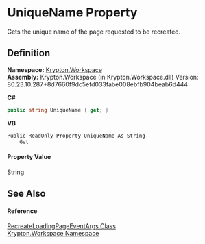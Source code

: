 # UniqueName Property


Gets the unique name of the page requested to be recreated.



## Definition
**Namespace:** <a href="0dbf488f-9676-a1e5-a949-1b4bcea03d52.md">Krypton.Workspace</a>  
**Assembly:** Krypton.Workspace (in Krypton.Workspace.dll) Version: 80.23.10.287+8d7660f9dc5efd033fabe008ebfb904beab6d444

**C#**
``` C#
public string UniqueName { get; }
```
**VB**
``` VB
Public ReadOnly Property UniqueName As String
	Get
```



#### Property Value
String

## See Also


#### Reference
<a href="8909eea9-556e-99ac-94ba-76151014c263.md">RecreateLoadingPageEventArgs Class</a>  
<a href="0dbf488f-9676-a1e5-a949-1b4bcea03d52.md">Krypton.Workspace Namespace</a>  
